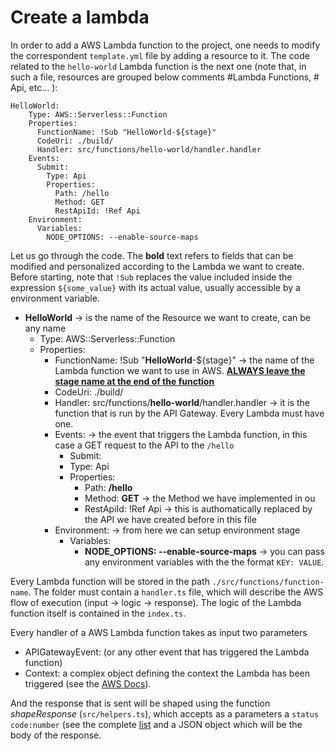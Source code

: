# Create a lambda

In order to add a AWS Lambda function to the project, one needs to modify the correspondent `template.yml` file by adding a resource to it. The code related to the `hello-world` Lambda function is the next one (note that, in such a file, resources are grouped below comments #Lambda Functions, # Api, etc... ):

```
HelloWorld:
    Type: AWS::Serverless::Function
    Properties:
      FunctionName: !Sub "HelloWorld-${stage}"
      CodeUri: ./build/
      Handler: src/functions/hello-world/handler.handler
    Events:
      Submit:
        Type: Api
        Properties:
          Path: /hello
          Method: GET
          RestApiId: !Ref Api
    Environment:
      Variables:
        NODE_OPTIONS: --enable-source-maps
```

Let us go through the code. The **bold** text refers to fields that can be modified and personalized according to the Lambda we want to create.
Before starting, note that `!Sub` replaces the value included inside the expression `${some_value}` with its actual value, usually accessible by a environment variable.

- **HelloWorld** -> is the name of the Resource we want to create, can be any name
  - Type: AWS::Serverless::Function
  - Properties:
    - FunctionName: !Sub "**HelloWorld**-${stage}" -> the name of the Lambda function we want to use in AWS. **<u>ALWAYS leave the stage name at the end of the function</u>**
    - CodeUri: ./build/
    - Handler: src/functions/**hello-world**/handler.handler -> it is the function that is run by the API Gateway. Every Lambda must have one.
    - Events: -> the event that triggers the Lambda function, in this case a GET request to the API to the `/hello`
      - Submit:
      - Type: Api
      - Properties:
        - Path: **/hello**
        - Method: **GET** -> the Method we have implemented in ou
        - RestApiId: !Ref Api -> this is authomatically replaced by the API we have created before in this file
    - Environment: -> from here we can setup environment stage
      - Variables:
        - **NODE_OPTIONS: --enable-source-maps** -> you can pass any environment variables with the the format `KEY: VALUE`.

Every Lambda function will be stored in the path `./src/functions/function-name`. The folder must contain a `handler.ts` file, which will describe the AWS flow of execution (input -> logic -> response). The logic of the Lambda function itself is contained in the `index.ts`.

Every handler of a AWS Lambda function takes as input two parameters

- APIGatewayEvent: (or any other event that has triggered the Lambda function)
- Context: a complex object defining the context the Lambda has been triggered (see the [AWS Docs](https://docs.aws.amazon.com/lambda/latest/dg/nodejs-prog-model-context.html 'AWS Lambda Function Context Docs')).

And the response that is sent will be shaped using the function _shapeResponse_ (`src/helpers.ts`), which accepts as a parameters a `status code:number` (see the complete [list](https://en.wikipedia.org/wiki/List_of_HTTP_status_codes 'Status Codes list') and a JSON object which will be the body of the response.
